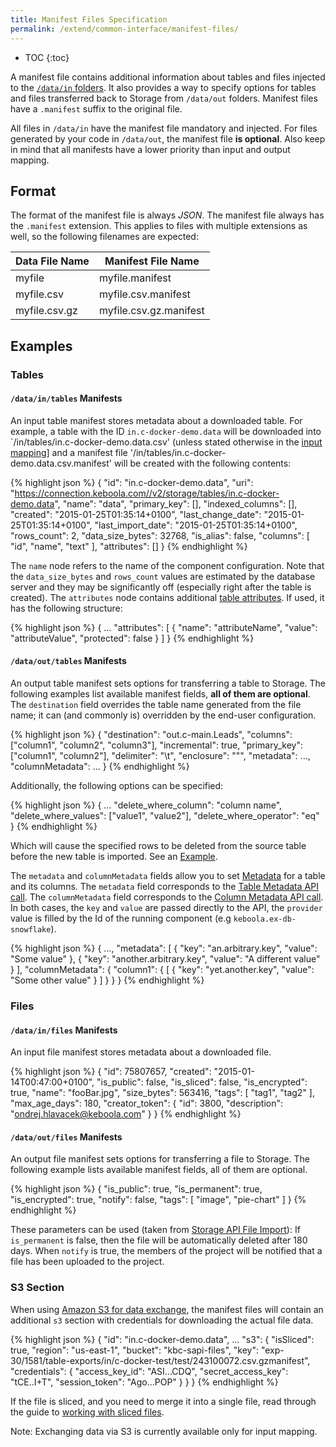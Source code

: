 ```yaml
---
title: Manifest Files Specification
permalink: /extend/common-interface/manifest-files/
---
```


* TOC
{:toc}

A manifest file contains additional information about tables and files injected to the
[`/data/in` folders](/extend/common-interface/).
It also provides a way to specify options for tables and files transferred back to Storage from `/data/out`
folders. Manifest files have a `.manifest` suffix to the original file.

All files in `/data/in` have the manifest file mandatory and injected. For files generated by your code
in `/data/out`, the manifest file **is optional**. Also keep in mind that all manifests have a lower priority
than input and output mapping.

## Format

The format of the manifest file is always *JSON*. The manifest
file always has the `.manifest` extension. This applies to files with multiple extensions as well, so the following
filenames are expected:

| Data File Name | Manifest File Name       |
|----------------|--------------------------|
| myfile         | myfile.manifest          |
| myfile.csv     | myfile.csv.manifest      |
| myfile.csv.gz  | myfile.csv.gz.manifest   |

## Examples

### Tables

#### `/data/in/tables` Manifests
An input table manifest stores metadata about a downloaded table. For example, a table
with the ID `in.c-docker-demo.data` will be downloaded into
`/in/tables/in.c-docker-demo.data.csv' (unless stated otherwise in the
[input mapping](/extend/common-interface/config-file/)] and a manifest file
'/in/tables/in.c-docker-demo.data.csv.manifest' will be created with the following
contents:

{% highlight json %}
{
    "id": "in.c-docker-demo.data",
    "uri": "https://connection.keboola.com//v2/storage/tables/in.c-docker-demo.data",
    "name": "data",
    "primary_key": [],
    "indexed_columns": [],
    "created": "2015-01-25T01:35:14+0100",
    "last_change_date": "2015-01-25T01:35:14+0100",
    "last_import_date": "2015-01-25T01:35:14+0100",
    "rows_count": 2,
    "data_size_bytes": 32768,
    "is_alias": false,
    "columns": [
        "id",
        "name",
        "text"
    ],
    "attributes": []
}
{% endhighlight %}

The `name` node refers to the name of the component configuration.
Note that the `data_size_bytes` and `rows_count` values are estimated by the database server and they may be
significantly off (especially right after the table is created). The `attributes` node contains
additional [table attributes](https://help.keboola.com/storage/). If used, it has the following structure:

{% highlight json %}
{
    ...
    "attributes": [
        {
            "name": "attributeName",
            "value": "attributeValue",
            "protected": false
        }
    ]
}
{% endhighlight %}

#### `/data/out/tables` Manifests

An output table manifest sets options for transferring a table to Storage. The following examples list available
manifest fields, **all of them are optional**. The `destination` field overrides the table name generated
from the file name; it can (and commonly is) overridden by the end-user configuration.

{% highlight json %}
{
    "destination": "out.c-main.Leads",
    "columns": ["column1", "column2", "column3"],
    "incremental": true,
    "primary_key": ["column1", "column2"],
    "delimiter": "\t",
    "enclosure": "\"",
    "metadata": ...,
    "columnMetadata": ...
}
{% endhighlight %}

Additionally, the following options can be specified:

{% highlight json %}
{
    ...
    "delete_where_column": "column name",
    "delete_where_values": ["value1", "value2"],
    "delete_where_operator": "eq"
}
{% endhighlight %}

Which will cause the specified rows to be deleted from the source table before the new
table is imported. See an [Example](/extend/common-interface/config-file/#output-mapping---delete-rows).

The `metadata` and `columnMetadata` fields allow you to set 
[Metadata](http://docs.keboola.apiary.io/#reference/metadata) for a table and its columns.
The `metadata` field corresponds to the [Table Metadata API call](http://docs.keboola.apiary.io/#reference/metadata/table-metadata/create-or-update). 
The `columnMetadata` field corresponds to the [Column Metadata API call](http://docs.keboola.apiary.io/#reference/metadata/column-metadata/create-or-update).
In both cases, the `key` and `value` are passed directly to the API, the `provider` value is
filled by the Id of the running component (e.g `keboola.ex-db-snowflake`).

{% highlight json %}
{
    ...,
    "metadata": [
        {
            "key": "an.arbitrary.key",
            "value": "Some value"
        },
        {
            "key": "another.arbitrary.key",
            "value": "A different value"
        }
    ],
    "columnMetadata": {
        "column1": {
            [
                {
                    "key": "yet.another.key",
                    "value": "Some other value"
                }
            ]
        }
    }
}
{% endhighlight %}

### Files

#### `/data/in/files` Manifests

An input file manifest stores metadata about a downloaded file.

{% highlight json %}
{
    "id": 75807657,
    "created": "2015-01-14T00:47:00+0100",
    "is_public": false,
    "is_sliced": false,
    "is_encrypted": true,
    "name": "fooBar.jpg",
    "size_bytes": 563416,
    "tags": [
        "tag1",
        "tag2"
    ],
    "max_age_days": 180,
    "creator_token": {
        "id": 3800,
        "description": "ondrej.hlavacek@keboola.com"
    }
}
{% endhighlight %}

#### `/data/out/files` Manifests

An output file manifest sets options for transferring a file to Storage. The following example lists available
manifest fields, all of them are optional.

{% highlight json %}
{
    "is_public": true,
    "is_permanent": true,
    "is_encrypted": true,
    "notify": false,
    "tags": [
        "image",
        "pie-chart"
    ]
}
{% endhighlight %}

These parameters can be used (taken from [Storage API File Import](http://docs.keboola.apiary.io/#files)):
If `is_permanent` is false, then the file will be automatically deleted after 180 days. When `notify` is
true, the members of the project will be notified that a file has been uploaded to the project.

### S3 Section
When using [Amazon S3 for data exchange](/extend/common-interface/folders/#exchanging-data-via-s3), 
the manifest files will contain an additional `s3` section with 
credentials for downloading the actual file data.

{% highlight json %}
{
    "id": "in.c-docker-demo.data",
    ...
    "s3": {
        "isSliced": true,
        "region": "us-east-1",
        "bucket": "kbc-sapi-files",
        "key": "exp-30/1581/table-exports/in/c-docker-test/test/243100072.csv.gzmanifest",
        "credentials": {
            "access_key_id": "ASI...CDQ",
            "secret_access_key": "tCE..I+T",
            "session_token": "Ago...POP"
        }
    }
}
{% endhighlight %}

If the file is sliced, and you need to merge it into a single file, read through the guide to 
[working with sliced files](https://developers.keboola.com/integrate/storage/api/import-export/#working-with-sliced-files).

Note: Exchanging data via S3 is currently available only for input mapping.
